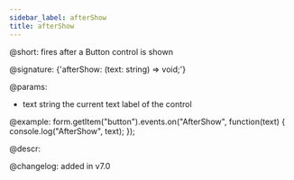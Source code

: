 ```yaml
---
sidebar_label: afterShow
title: afterShow
---          
```


@short: fires after a Button control is shown

@signature: {'afterShow: (text: string) => void;'}

@params:
- text     string  the current text label of the control

@example:
form.getItem("button").events.on("AfterShow", function(text) {
    console.log("AfterShow", text);
});

@descr:

@changelog: added in v7.0
